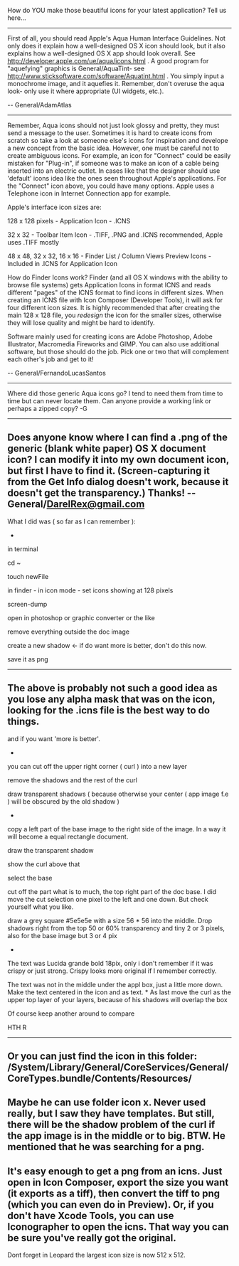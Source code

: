 How do YOU make those beautiful icons for your latest application?  Tell us here...

----

First of all, you should read Apple's Aqua Human Interface Guidelines. Not only does it explain how a well-designed OS X icon should look, but it also explains how a well-designed OS X app should look overall. See http://developer.apple.com/ue/aqua/icons.html . A good program for "aquefying" graphics is General/AquaTint- see http://www.sticksoftware.com/software/Aquatint.html . You simply input a monochrome image, and it aquefies it. Remember, don't overuse the aqua look- only use it where appropriate (UI widgets, etc.).

-- General/AdamAtlas

----

Remember, Aqua icons should not just look glossy and pretty, they must send a message to the user. Sometimes it is hard to create icons from scratch so take a look at someone else's icons for inspiration and develope a new concept from the basic idea. However, one must be careful not to create ambiguous icons. For example, an icon for "Connect" could be easily mistaken for "Plug-in", if someone was to make an icon of a cable being inserted into an electric outlet. In cases like that the designer should use 'default' icons idea like the ones seen throughout Apple's applications. For the "Connect" icon above, you could have many options. Apple uses a Telephone icon in Internet Connection app for example.

Apple's interface icon sizes are:

128 x 128 pixels - Application Icon - .ICNS

32 x 32 - Toolbar Item Icon - .TIFF, .PNG and .ICNS recommended, Apple uses .TIFF mostly

48 x 48, 32 x 32, 16 x 16 - Finder List / Column Views Preview Icons - Included in .ICNS for Application Icon

How do Finder Icons work?
Finder (and all OS X windows with the ability to browse file systems) gets Application Icons in format ICNS and reads different "pages" of the ICNS format to find icons in different sizes. When creating an ICNS file with Icon Composer (Developer Tools), it will ask for four different icon sizes. It is highly recommended that after creating the main 128 x 128 file, you _redesign_ the icon for the smaller sizes, otherwise they will lose quality and might be hard to identify.

Software mainly used for creating icons are Adobe Photoshop, Adobe Illustrator, Macromedia Fireworks and GIMP. You can also use additional software, but those should do the job. Pick one or two that will complement each other's job and get to it!

-- General/FernandoLucasSantos

----

Where did those generic Aqua icons go?  I tend to need them from time to time but can never locate them.  Can anyone provide a working link or perhaps a zipped copy? -G

----

Does anyone know where I can find a .png of the generic (blank white paper) OS X document icon?  I can modify it into my own document icon, but first I have to find it.  (Screen-capturing it from the Get Info dialog doesn't work, because it doesn't get the transparency.)  Thanks!  --General/DarelRex@gmail.com
----

What I did was ( so far as I can remember ):


*
in terminal

cd ~

touch newFile 

in finder - in icon mode - set icons showing at 128 pixels

screen-dump

open in photoshop or graphic converter or the like

remove everything outside the doc image

create a new shadow <- if do want more is better, don't do this now.

save it as png


----
The above is probably not such a good idea as you lose any alpha mask that was on the icon, looking for the .icns file is the best way to do things.
----

and if you want 'more is better'.

*
you can cut off the upper right corner ( curl ) into a new layer

remove the shadows and the rest of the curl

draw transparent shadows ( because otherwise your center ( app image f.e ) will be obscured by the old shadow )


*
copy a left part of the base image to the right side of the image. In a way it will become a equal rectangle document.

draw the transparent shadow


show the curl above that

select the base

cut off the part what is to much, the top right part of the doc base. I did move the cut selection one pixel to the left and one down. But check yourself what you like.

draw a grey square #5e5e5e with a size 56 * 56 into the middle. Drop shadows right from the top 50 or 60% transparency and tiny 2 or 3 pixels, also for the base image but 3 or 4 pix

*
The text was Lucida grande bold 18pix, only i don't remember if it was crispy or just strong. Crispy looks more original if I remember correctly.

The text was not in the middle under the appl box, just a little more down. Make the text centered in the icon and as text.
*
As last move the curl as the upper top layer of your layers, because of his shadows will overlap the box


Of course keep another around to compare

HTH
R

----
Or you can just find the icon in this folder: /System/Library/General/CoreServices/General/CoreTypes.bundle/Contents/Resources/
----
Maybe he can use folder icon x. Never used really, but I saw they have templates. But still, there will be the shadow problem of the curl if the app image is in the middle or to big. BTW. He mentioned that he was searching for a png. 
----
It's easy enough to get a png from an icns. Just open in Icon Composer, export the size you want (it exports as a tiff), then convert the tiff to png (which you can even do in Preview). Or, if you don't have Xcode Tools, you can use Iconographer to open the icns. That way you can be sure you've really got the original.
----
Dont forget in Leopard the largest icon size is now 512 x 512.